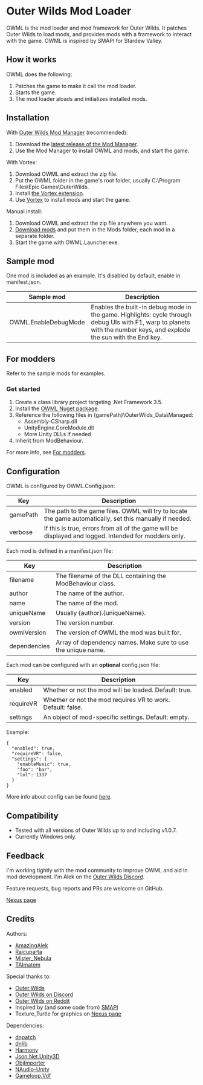 # Outer Wilds Mod Loader

OWML is the mod loader and mod framework for Outer Wilds. It patches Outer Wilds to load mods, and provides mods with a framework to interact with the game. OWML is inspired by SMAPI for Stardew Valley.

## How it works

OWML does the following:
1. Patches the game to make it call the mod loader.
2. Starts the game.
3. The mod loader aloads and initializes installed mods.

## Installation

With [Outer Wilds Mod Manager](https://github.com/Raicuparta/ow-mod-manager) (recommended):
1. Download the [latest release of the Mod Manager](https://github.com/Raicuparta/ow-mod-manager/releases).
2. Use the Mod Manager to install OWML and mods, and start the game.

With Vortex:
1. Download OWML and extract the zip file.
2. Put the OWML folder in ﻿the game's root folder, usually C:\Program Files\Epic Games\OuterWilds.
3. Install [the Vortex extension](https://www.nexusmods.com/site/mods/73/).
4. Use [Vortex](https://www.nexusmods.com/site/mods/1/) to install mods and start the game.

Manual install:
1. Download OWML and extract the zip file anywhere you want.
2. [Download mods](https://www.nexusmods.com/outerwilds) and put them in the Mods folder, each mod in a separate folder.
3. Start the game with OWML.Launcher.exe.

## Sample mod

One mod is included as an example. It's disabled by default, enable in manifest.json.

|Sample mod|Description|
|----------|-----------|
|OWML.EnableDebugMode|Enables the built-in debug mode in the game. Highlights: cycle through debug UIs with F1, warp to planets with the number keys, and explode the sun with the End key.|

## For modders

Refer to the sample mods for examples.

### Get started

1. Create a class library project targeting .Net Framework 3.5.
2. Install the [OWML Nuget package](https://www.nuget.org/packages/OWML/).
3. Reference the following files in {gamePath}\OuterWilds_Data\Managed:
    * Assembly-CSharp.dll
    * UnityEngine.CoreModule.dll
    * More Unity DLLs if needed
4. Inherit from ModBehaviour.
	
For more info, see [For modders](https://github.com/amazingalek/owml/wiki/For-modders).

## Configuration

OWML is configured by OWML.Config.json:

|Key|Description|
|---|-----------|
|gamePath|The path to the game files. OWML will try to locate the game automatically, set this manually if needed.|
|verbose|If this is true, errors from all of the game will be displayed and logged. Intended for modders only.|

Each mod is defined in a manifest.json file:

|Key|Description|
|---|-----------|
|filename|The filename of the DLL containing the ModBehaviour class.|
|author|The name of the author.|
|name|The name of the mod.|
|uniqueName|Usually {author}.{uniqueName}.|
|version|The version number.|
|owmlVersion|The version of OWML the mod was built for.|
|dependencies|Array of dependency names. Make sure to use the unique name.|

Each mod can be configured with an **optional** config.json file:

|Key|Description|
|---|-----------|
|enabled|Whether or not the mod will be loaded. Default: true.|
|requireVR|Whether or not the mod requires VR to work. Default: false.|
|settings|An object of mod-specific settings. Default: empty.|

Example:
~~~~
{
  "enabled": true,
  "requireVR": false,
  "settings": {
    "enableMusic": true,
    "foo": "bar",
    "lol": 1337
  }
}
~~~~

More info about config can be found [here](https://github.com/amazingalek/owml/wiki/For-modders#mod-config).

## Compatibility

* Tested with all versions of Outer Wilds up to and including v1.0.7.
* Currently Windows only.

## Feedback

I'm working tightly with the mod community to improve OWML and aid in mod development. 
I'm Alek on the [Outer Wilds Discord](https://discord.gg/csKYR3w).

Feature requests, bug reports and PRs are welcome on GitHub.

[Nexus page](https://www.nexusmods.com/outerwilds/mods/1)

## Credits

Authors:
* [AmazingAlek](https://github.com/amazingalek)
* [Raicuparta](https://github.com/Raicuparta/)
* [Mister_Nebula](https://github.com/misternebula)
* [TAImatem](https://github.com/TAImatem)

Special thanks to:
* [Outer Wilds](http://www.outerwilds.com)
* [Outer Wilds on Discord](https://discord.gg/csKYR3w)
* [Outer Wilds on Reddit](https://www.reddit.com/r/outerwilds)
* Inspired by (and some code from) [SMAPI](https://smapi.io)
* Texture_Turtle for graphics on [Nexus page](https://www.nexusmods.com/outerwilds/mods/1)

Dependencies:
* [dnpatch](https://github.com/ioncodes/dnpatch)
* [dnlib](https://github.com/0xd4d/dnlib)
* [Harmony](https://github.com/pardeike/Harmony)
* [Json.Net.Unity3D](https://github.com/SaladLab/Json.Net.Unity3D)
* [ObjImporter](https://wiki.unity3d.com/index.php?title=ObjImporter)
* [NAudio-Unity](https://github.com/WulfMarius/NAudio-Unity)
* [Gameloop.Vdf](https://github.com/shravan2x/Gameloop.Vdf)
